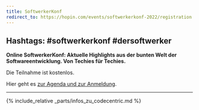 ```yaml
---
title: SoftwerkerKonf
redirect_to: https://hopin.com/events/softwerkerkonf-2022/registration
---
```


## Hashtags: #softwerkerkonf #dersoftwerker

__Online SoftwerkerKonf: Aktuelle Highlights aus der bunten Welt der Softwareentwicklung. Von Techies für Techies.__

Die Teilnahme ist kostenlos.

Hier geht es [zur Agenda und zur Anmeldung](https://hopin.com/events/softwerkerkonf-2022/registration).

-------------------------------------------

{% include_relative _parts/infos_zu_codecentric.md %}

